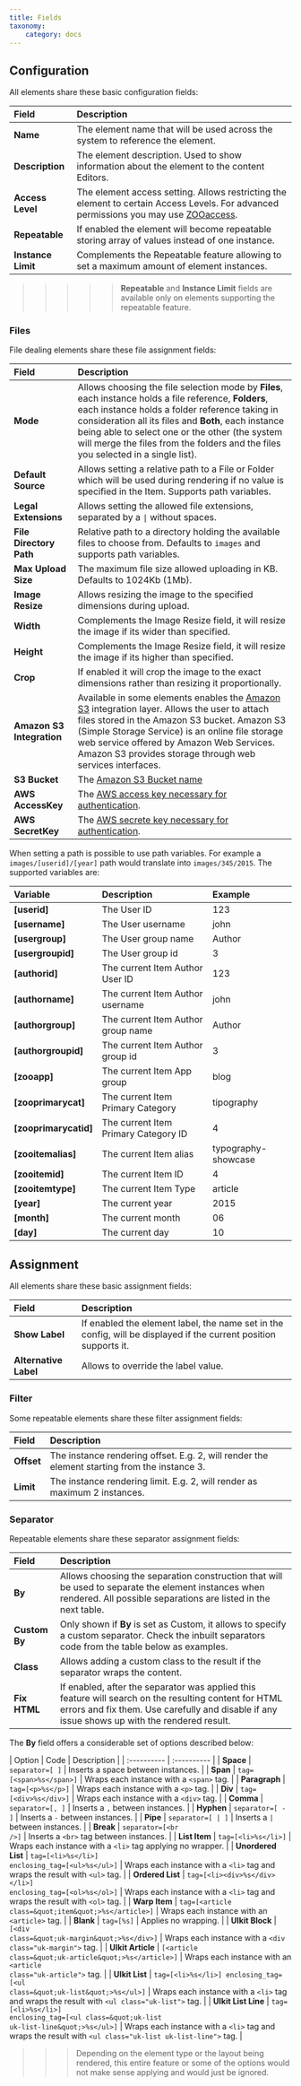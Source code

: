 ```yaml
---
title: Fields
taxonomy:
    category: docs
---
```


## Configuration

All elements share these basic configuration fields:

| Field       | Description |
| :---------- | :---------- |
| **Name** | The element name that will be used across the system to reference the element. |
| **Description** | The element description. Used to show information about the element to the content Editors. |
| **Access Level** | The element access setting. Allows restricting the element to certain Access Levels. For advanced permissions you may use [ZOOaccess](/extensions/zooaccess). |
| **Repeatable** | If enabled the element will become repeatable storing array of values instead of one instance. |
| **Instance Limit** | Complements the Repeatable feature allowing to set a maximum amount of element instances. |

>>>>> **Repeatable** and **Instance Limit** fields are available only on elements supporting the repeatable feature.

### Files

File dealing elements share these file assignment fields:

| Field       | Description |
| :---------- | :---------- |
| **Mode** | Allows choosing the file selection mode by **Files**, each instance holds a file reference, **Folders**, each instance holds a folder reference taking in consideration all its files and **Both**, each instance being able to select one or the other (the system will merge the files from the folders and the files you selected in a single list). |
| **Default Source** | Allows setting a relative path to a File or Folder which will be used during rendering if no value is specified in the Item. Supports path variables. |
| **Legal Extensions** | Allows setting the allowed file extensions, separated by a <code>\|</code> without spaces. |
| **File Directory Path** | Relative path to a directory holding the available files to choose from. Defaults to `images` and supports path variables. |
| **Max Upload Size** | The maximum file size allowed uploading in KB. Defaults to 1024Kb (1Mb). |
| **Image Resize** | Allows resizing the image to the specified dimensions during upload. |
| **Width** | Complements the Image Resize field, it will resize the image if its wider than specified. |
| **Height** | Complements the Image Resize field, it will resize the image if its higher than specified. |
| **Crop** | If enabled it will crop the image to the exact dimensions rather than resizing it proportionally. |
| **Amazon S3 Integration** | Available in some elements enables the [Amazon S3](https://aws.amazon.com/s3/) integration layer. Allows the user to attach files stored in the Amazon S3 bucket. Amazon S3 (Simple Storage Service) is an online file storage web service offered by Amazon Web Services. Amazon S3 provides storage through web services interfaces.|
| **S3 Bucket** | The [Amazon S3 Bucket name](http://docs.aws.amazon.com/AmazonS3/latest/dev/UsingBucket.html) |
| **AWS AccessKey** | The [AWS access key necessary for authentication](http://docs.aws.amazon.com/fws/1.1/GettingStartedGuide/index.html?AWSCredentials.html). |
| **AWS SecretKey** | The [AWS secrete key necessary for authentication](http://docs.aws.amazon.com/fws/1.1/GettingStartedGuide/index.html?AWSCredentials.html). |

When setting a path is possible to use path variables. For example a `images/[userid]/[year]` path would translate into `images/345/2015`. The supported variables are:

| Variable    | Description | Example     |
| :---------- | :---------- | :---------- |
| **[userid]** | The User ID | 123 |
| **[username]** | The User username | john |
| **[usergroup]** | The User group name | Author |
| **[usergroupid]** | The User group id | 3 |
| **[authorid]** | The current Item Author User ID | 123 |
| **[authorname]** | The current Item Author username | john |
| **[authorgroup]** | The current Item Author group name | Author |
| **[authorgroupid]** | The current Item Author group id | 3 |
| **[zooapp]** | The current Item App group | blog |
| **[zooprimarycat]** | The current Item Primary Category | tipography |
| **[zooprimarycatid]** | The current Item Primary Category ID | 4 |
| **[zooitemalias]** | The current Item alias | typography-showcase |
| **[zooitemid]** | The current Item ID | 4 |
| **[zooitemtype]** | The current Item Type | article |
| **[year]** | The current year | 2015 |
| **[month]** | The current month | 06 |
| **[day]** | The current day | 10 |

## Assignment

All elements share these basic assignment fields:

| Field       | Description |
| :---------- | :---------- |
| **Show Label** | If enabled the element label, the name set in the config, will be displayed if the current position supports it. |
| **Alternative Label** | Allows to override the label value. |

### Filter

Some repeatable elements share these filter assignment fields:

| Field       | Description |
| :---------- | :---------- |
| **Offset** | The instance rendering offset. E.g. 2, will render the element starting from the instance 3. |
| **Limit** | The instance rendering limit. E.g. 2, will render as maximum 2 instances. |

### Separator

Repeatable elements share these separator assignment fields:

| Field       | Description |
| :---------- | :---------- |
| **By** | Allows choosing the separation construction that will be used to separate the element instances when rendered. All possible separations are listed in the next table. |
| **Custom By** | Only shown if **By** is set as Custom, it allows to specify a custom separator. Check the inbuilt separators code from the table below as examples. |
| **Class** | Allows adding a custom class to the result if the separator wraps the content. |
| **Fix HTML** | If enabled, after the separator was applied this feature will search on the resulting content for HTML errors and fix them. Use carefully and disable if any issue shows up with the rendered result. |

The **By** field offers a considerable set of options described below:

| Option | Code | Description |
| :----------   | :---------- |
| **Space** | `separator=[ ]` | Inserts a space between instances. |
| **Span** | <code>tag=[&lt;span&gt;%s&lt;/span&gt;]</code> | Wraps each instance with a <code>&lt;span&gt;</code> tag. |
| **Paragraph** | <code>tag=[&lt;p&gt;%s&lt;/p&gt;]</code> | Wraps each instance with a <code>&lt;p&gt;</code> tag. |
| **Div** | <code>tag=[&lt;div&gt;%s&lt;/div&gt;]</code> | Wraps each instance with a <code>&lt;div&gt;</code> tag. |
| **Comma** | <code>separator=[, ]</code> | Inserts a <code>,</code> between instances. |
| **Hyphen** | <code>separator=[ - ]</code> | Inserts a <code>-</code> between instances. |
| **Pipe** | <code>separator=[ \| ]</code> | Inserts a <code>\|</code> between instances. |
| **Break** | <code>separator=[&lt;br /&gt;]</code> | Inserts a <code>&lt;br&gt;</code> tag between instances. |
| **List Item** | <code>tag=[&lt;li&gt;%s&lt;/li&gt;]</code> | Wraps each instance with a <code>&lt;li&gt;</code> tag applying no wrapper. |
| **Unordered List** | <code>tag=[&lt;li&gt;%s&lt;/li&gt;] enclosing_tag=[&lt;ul&gt;%s&lt;/ul&gt;]</code> | Wraps each instance with a <code>&lt;li&gt;</code> tag and wraps the result with <code>&lt;ul&gt;</code> tag. |
| **Ordered List** | <code>tag=[&lt;li&gt;&lt;div&gt;%s&lt;/div&gt;&lt;/li&gt;] enclosing_tag=[&lt;ol&gt;%s&lt;/ol&gt;]</code> | Wraps each instance with a <code>&lt;li&gt;</code> tag and wraps the result with <code>&lt;ol&gt;</code> tag. |
| **Warp Item** | <code>tag=[&lt;article class=&amp;quot;item&amp;quot;&gt;%s&lt;/article&gt;]</code> | Wraps each instance with an <code>&lt;article&gt;</code> tag. |
| **Blank** | <code>tag=[%s]</code> | Applies no wrapping. |
| **UIkit Block** | <code>[&lt;div class=&amp;quot;uk-margin&amp;quot;&gt;%s&lt;/div&gt;]</code> | Wraps each instance with a <code>&lt;div class=&quot;uk-margin&quot;&gt;</code> tag. |
| **UIkit Article** | <code>[&lt;article class=&amp;quot;uk-article&amp;quot;&gt;%s&lt;/article&gt;]</code> | Wraps each instance with an <code>&lt;article class=&quot;uk-article&quot;&gt;</code> tag. |
| **UIkit List** | <code>tag=[&lt;li&gt;%s&lt;/li&gt;] enclosing_tag=[&lt;ul class=&amp;quot;uk-list&amp;quot;&gt;%s&lt;/ul&gt;]</code> | Wraps each instance with a <code>&lt;li&gt;</code> tag and wraps the result with <code>&lt;ul class=&quot;uk-list&quot;&gt;</code> tag. |
| **UIkit List Line** | <code>tag=[&lt;li&gt;%s&lt;/li&gt;] enclosing_tag=[&lt;ul class=&amp;quot;uk-list uk-list-line&amp;quot;&gt;%s&lt;/ul&gt;]</code> | Wraps each instance with a <code>&lt;li&gt;</code> tag and wraps the result with <code>&lt;ul class=&quot;uk-list uk-list-line&quot;&gt;</code> tag. |

>>> Depending on the element type or the layout being rendered, this entire feature or some of the options would not make sense applying and would just be ignored.
